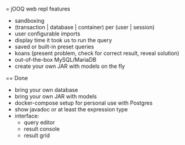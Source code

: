 = jOOQ web repl features

- sandboxing
- (transaction | database | container) per (user | session)
- user configurable imports
- display time it took us to run the query
- saved or built-in preset queries
- koans (present problem, check for correct result, reveal solution)
- out-of-the-box MySQL/MariaDB
- create your own JAR with models on the fly

== Done

- bring your own database
- bring your own JAR with models
- docker-compose setup for personal use with Postgres
- show javadoc or at least the expression type
- interface:
    - query editor
    - result console
    - result grid
